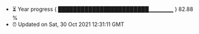 - ⏳ Year progress { ████████████████████████▁▁▁▁▁▁ } 82.88 %
- ⏰ Updated on Sat, 30 Oct 2021 12:31:11 GMT

